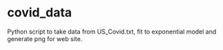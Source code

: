 # covid_data
Python script to take data from US_Covid.txt, fit to exponential model and generate png for web site.
